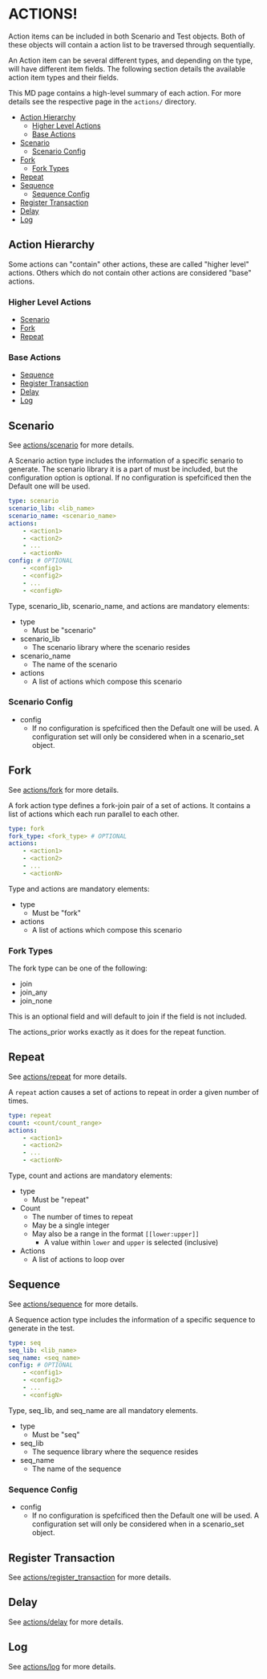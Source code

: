 # ACTIONS! #

Action items can be included in both Scenario and Test objects. Both of these objects will contain a action list to be traversed through sequentially.

An Action item can be several different types, and depending on the type, will have different item fields. The following section details the available action item types and their fields.

This MD page contains a high-level summary of each action. For more details see the respective page in the ```actions/``` directory.

- [Action Hierarchy](#action-hierarchy)
  - [Higher Level Actions](#higher-level-actions)
  - [Base Actions](#base-actions)
- [Scenario](#scenario)
  - [Scenario Config](#scenario-config)
- [Fork](#fork)
  - [Fork Types](#fork-types)
- [Repeat](#repeat)
- [Sequence](#sequence)
  - [Sequence Config](#sequence-config)
- [Register Transaction](#register-transaction)
- [Delay](#delay)
- [Log](#log)


## Action Hierarchy ##

Some actions can "contain" other actions, these are called "higher level" actions. Others which do not contain other actions are considered "base" actions.

### Higher Level Actions ###
- [Scenario](#scenario)
- [Fork](#fork)
- [Repeat](#repeat)

### Base Actions ###
- [Sequence](#sequence)
- [Register Transaction](#register-transaction)
- [Delay](#delay)
- [Log](#log)

## Scenario ##

See [actions/scenario](actions/scenario.md) for more details.

A Scenario action type includes the information of a specific senario to generate. The scenario library it is a part of must be included, but the configuration option is optional. If no configuration is spefcificed then the Default one will be used.

<!-- TODO: Better define the purpose of scenarios -->

```yaml
type: scenario
scenario_lib: <lib_name>
scenario_name: <scenario_name>
actions:
    - <action1>
    - <action2>
    - ...
    - <actionN>
config: # OPTIONAL
    - <config1>
    - <config2>
    - ...
    - <configN>
```

Type, scenario_lib, scenario_name, and actions are mandatory elements:
- type
    - Must be "scenario"
- scenario_lib
    - The scenario library where the scenario resides
- scenario_name
    - The name of the scenario
- actions
    - A list of actions which compose this scenario

### Scenario Config
- config
    - If no configuration is spefcificed then the Default one will be used. A configuration set will only be considered when in a scenario_set object.

<!-- TODO: define config -->

## Fork ##

See [actions/fork](actions/fork.md) for more details.

A fork action type defines a fork-join pair of a set of actions. It contains a list of actions which each run parallel to each other.

```yaml
type: fork
fork_type: <fork_type> # OPTIONAL
actions:
    - <action1>
    - <action2>
    - ...
    - <actionN>
```

Type and actions are mandatory elements:
- type
    - Must be "fork"
- actions
    - A list of actions which compose this scenario

### Fork Types
The fork type can be one of the following:
- join
- join_any
- join_none

This is an optional field and will default to join if the field is not included.

The actions_prior works exactly as it does for the repeat function.

## Repeat ##

See [actions/repeat](actions/repeat.md) for more details.

A ```repeat``` action causes a set of actions to repeat in order a given number of times.

```yaml
type: repeat
count: <count/count_range>
actions:
    - <action1>
    - <action2>
    - ...
    - <actionN>
```

Type, count and actions are mandatory elements:

- type
  - Must be "repeat"
- Count
  - The number of times to repeat
  - May be a single integer
  - May also be a range in the format ```[[lower:upper]]```
    - A value within ```lower``` and ```upper``` is selected (inclusive)
- Actions
  - A list of actions to loop over



## Sequence ##

See [actions/sequence](actions/sequence.md) for more details.

A Sequence action type includes the information of a specific sequence to generate in the test.

```yaml
type: seq
seq_lib: <lib_name>
seq_name: <seq_name>
config: # OPTIONAL
    - <config1>
    - <config2>
    - ...
    - <configN>
```

Type, seq_lib, and seq_name are all mandatory elements.
- type
    - Must be "seq"
- seq_lib
    - The sequence library where the sequence resides
- seq_name
    - The name of the sequence

### Sequence Config
- config
    - If no configuration is spefcificed then the Default one will be used. A configuration set will only be considered when in a scenario_set object.

<!-- TODO: define config -->

## Register Transaction ##

See [actions/register_transaction](actions/register_transaction.md) for more details.

<!-- TODO: define register transaction action -->

## Delay ##

See [actions/delay](actions/delay.md) for more details.

<!-- TODO: define delay action-->

## Log ##

See [actions/log](actions/log.md) for more details.

<!-- TODO: define log action-->